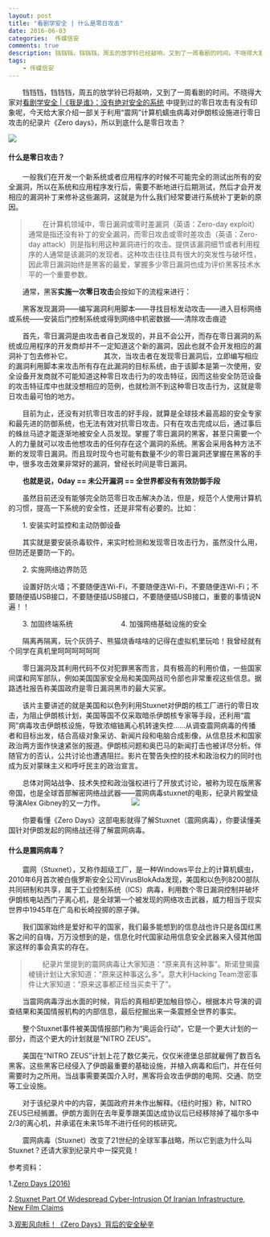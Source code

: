 ```yaml
---  
layout: post  
title: "看剧学安全 | 什么是零日攻击"
date: 2016-06-03
categories:  传媒信安     
comments: true
description: 铛铛铛，铛铛铛，周五的放学铃已经敲响，又到了一周看剧的时间。不晓得大家对看剧学安全 |《我是谁》：没有绝对安全的系统 中提到过的零日攻击有没有印象呢，今天给大家介绍一部关于利用“震网”计算机蠕虫病毒对伊朗核设施进行零日攻击的纪录片《Zero days》，所以到底什么是零日攻击？
tags:
    - 传媒信安
---  
```

　　铛铛铛，铛铛铛，周五的放学铃已将敲响，又到了一周看剧的时间。不晓得大家对[看剧学安全 |《我是谁》：没有绝对安全的系统](https://sec.cuc.edu.cn/CUCIS/post/Who-Am-I) 中提到过的零日攻击有没有印象呢，今天给大家介绍一部关于利用“震网”计算机蠕虫病毒对伊朗核设施进行零日攻击的纪录片《Zero days》，所以到底什么是零日攻击？

![](http://127.0.0.1:4000//resources/images/w1.png) 

#### 什么是零日攻击？

　　一般我们在开发一个新系统或者应用程序的时候不可能完全的测试出所有的安全漏洞，所以在系统和应用程序发行后，需要不断地进行后期测试，然后才会开发相应的漏洞补丁来修补这些漏洞，这就是为什么我们经常要进行系统补丁更新的原因。

> 　　在计算机领域中，零日漏洞或零时差漏洞（英语：Zero-day exploit）通常是指还没有补丁的安全漏洞，而零日攻击或零时差攻击（英语：Zero-day attack）则是指利用这种漏洞进行的攻击。提供该漏洞细节或者利用程序的人通常是该漏洞的发现者。这种攻击往往具有很大的突发性与破坏性，因此零日漏洞始终是黑客的最爱，掌握多少零日漏洞也成为评价黑客技术水平的一个重要参数。

　　通常，黑客**实施一次零日攻击**会按如下的流程来进行：

　　黑客发现漏洞——编写漏洞利用脚本——寻找目标发动攻击——进入目标网络或系统——安装后门控制系统或得到网络中机密数据——清除攻击痕迹

　　首先，零日漏洞是由攻击者自己发现的，并且不会公开，而存在零日漏洞的系统或应用程序的开发商却并不一定知道这个新的漏洞，因此也就不会开发相应的漏洞补丁包去修补它。
　　
　　其次，当攻击者在发现零日漏洞后，立即编写相应的漏洞利用脚本来攻击所有存在此漏洞的目标系统，由于该脚本是第一次使用，安全设备开发商就不可能知道这种零日攻击行为的攻击特征，因而这些安全防范设备的攻击特征库中也就没想相应的范例，也就检测不到这种零日攻击行为，这就是零日攻击最可怕的地方。

　　目前为止，还没有对抗零日攻击的好手段，就算是全球技术最高超的安全专家和最先进的防御系统，也无法有效对抗零日攻击。只有在攻击完成以后，通过事后的蛛丝马迹才能逐渐地被安全人员发现。掌握了零日漏洞的黑客，甚至只需要一个人的力量就可以攻击他想攻击的任何存在这个漏洞的系统。黑客会采用各种方法不断的发现零日漏洞。而且现时现今也可能有数量不少的零日漏洞还掌握在黑客的手中，很多攻击效果非常好的漏洞，曾经长时间是零日漏洞。

　　**也就是说，0day == 未公开漏洞 == 全世界都没有有效防御手段**

　　虽然目前还没有能够完全防范零日攻击解决办法，但是，规范个人使用计算机的习惯，提高一下系统的安全性，还是非常有必要的。比如：

　　1. 安装实时监控和主动防御设备
　　

　　其实就是要安装杀毒软件，来实时检测和发现零日攻击行为，虽然没什么用，但防还是要防一下的。

　　2. 实施网络边界防范


　　设置好防火墙；不要随便连Wi-Fi，不要随便连Wi-Fi，不要随便连Wi-Fi；不要随便插USB接口，不要随便插USB接口，不要随便插USB接口，重要的事情说N遍！！

　　3. 加固终端系统
　　
　　
　　4. 加强网络基础设施的安全
　　

　　隔离再隔离，玩个灰鸽子、熊猫烧香啥啥的记得在虚拟机里玩哈！我曾经就有个同学在真机里呵呵呵呵呵呵

　　零日漏洞及其利用代码不仅对犯罪黑客而言，具有极高的利用价值，一些国家间谍和网军部队，例如美国国家安全局和美国网战司令部也非常重视这些信息。据路透社报告称美国政府是零日漏洞黑市的最大买家。

　　该片主要讲述的就是美国和以色列利用Stuxnet对伊朗的核工厂进行的零日攻击，为阻止伊朗核计划，美国等国不仅采取暗杀伊朗核专家等手段，还利用“震网”病毒攻击伊朗核设施，导致浓缩铀离心机转速失控……从调查震网病毒的传播者和目标出发，结合高级对象采访、新闻片段和电脑合成影像，从信息技术和国家政治两方面作快速紧张的报道。伊朗核问题和奥巴马的新闻打击也被详尽分析。伴随官方的否认，公共讨论也遭遇阻拦。影片在警告失控的技术和政治权力的同时也成为反对蒙昧主义和呼吁民主的政治宣言。

　　总体对网站战争、技术失控和政治强权进行了开放式讨论，被称为现在版黑客帝国，也是全球首部解密网络战武器——震网病毒stuxnet的电影，纪录片殿堂级导演Alex Gibney的又一力作。
　
　　
![](http://127.0.0.1:4000//resources/images/w2.jpeg) 

　　你要看懂《Zero Days》这部电影就得了解Stuxnet（震网病毒），你要读懂美国针对伊朗发起的网络战还得了解震网病毒。

#### 什么是震网病毒？

　　震网（Stuxnet），又称作超级工厂，是一种Windows平台上的计算机蠕虫，2010年6月首次被白俄罗斯安全公司VirusBlokAda发现，美国和以色列8200部队共同研制和共享，属于工业控制系统（ICS）病毒，利用数个零日漏洞控制并破坏伊朗核电站西门子离心机，是全球第一个被发现的网络攻击武器，威力相当于现实世界中1945年在广岛和长崎投掷的原子弹。

　　我们国家始终是爱好和平的国家，我们最多能想到的信息战也许只是各国红黑客之间的自嗨，万万没想到的是，信息化时代国家动用信息安全武器来入侵其他国家这样的事会真实的存在。
　　
> 　　纪录片里提到的震网病毒让大家知道：“原来真有这种事”。斯诺登揭露棱镜计划让大家知道：“原来这种事这么多”。意大利Hacking Team泄密事件让大家知道：“原来这事都正经当买卖干了”。

　　当震网病毒浮出水面的时候，背后的真相却更加触目惊心，根据本片导演的调查结果和美国情报机构的内部信息，最后挖掘出来一条震撼全世界的事实。

　　整个Stuxnet事件被美国情报部门称为“奥运会行动”，它是一个更大计划的一部分，而这个更大的计划就是“NITRO ZEUS”。

　　美国在“NITRO ZEUS”计划上花了数亿美元，仅仅米德堡总部就雇佣了数百名黑客。这些黑客已经侵入了伊朗最重要的基础设施，并植入病毒和后门，并在任何需要时为之所用。当战事需要美国介入时，黑客将会攻击伊朗的电网、交通、防空等工业设施。

　　对于该纪录片中的内容，美国政府并未作出解释。《纽约时报》称，NITRO ZEUS已经搁置。伊朗方面则在去年夏季跟美国达成协议后已经移除掉了福尔多中2/3的离心机，并承诺在未来15年不进行任何的核研究。

　　震网病毒（Stuxnet）改变了21世纪的全球军事战略，所以它到底为什么叫Stuxnet？还请大家到纪录片中一探究竟！


参考资料：

1.[Zero Days (2016)](http://www.imdb.com/title/tt5446858/)

2.[Stuxnet Part Of Widespread Cyber-Intrusion Of Iranian Infrastructure, New Film Claims](http://www.darkreading.com/perimeter/stuxnet-part-of-widespread-cyber-intrusion-of-iranian-infrastructure-new-film-claims/d/d-id/1324334?)

3.[观影风向标！《Zero Days》背后的安全秘辛](http://www.aiweibang.com/yuedu/93884532.html)